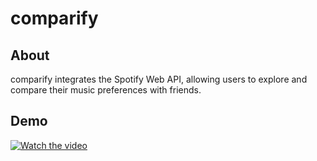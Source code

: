 # comparify

## About
comparify integrates the Spotify Web API, allowing users to explore and compare their music preferences with friends.

## Demo
[![Watch the video](https://img.youtube.com/vi/70T1MQofUU8/maxresdefault.jpg)](https://youtu.be/70T1MQofUU8)
